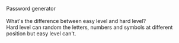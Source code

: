 Password generator</br>
</br>
What's the difference between easy level and hard level?</br>
Hard level can random the letters, numbers and symbols at different position but easy level can't.</br>

